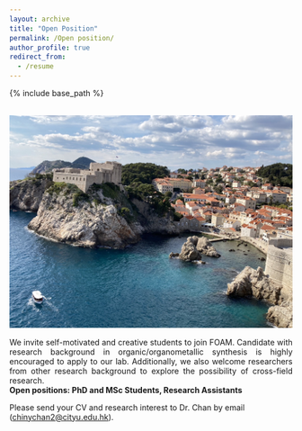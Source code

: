 ```yaml
---
layout: archive
title: "Open Position"
permalink: /Open position/
author_profile: true
redirect_from:
  - /resume
---
```


{% include base_path %}

<br/> <img src='/images/IMG_0133.JPG'>

<div style="text-align: justify">
We invite self-motivated and creative students to join FOAM. Candidate with research background in organic/organometallic synthesis is highly encouraged to apply to our lab. Additionally, we also welcome researchers from other research background to explore the possibility of cross-field research.
</div>
<b>Open positions:  PhD and MSc Students, Research Assistants</b>

Please send your CV and research interest to Dr. Chan by email (chinychan2@cityu.edu.hk). 


